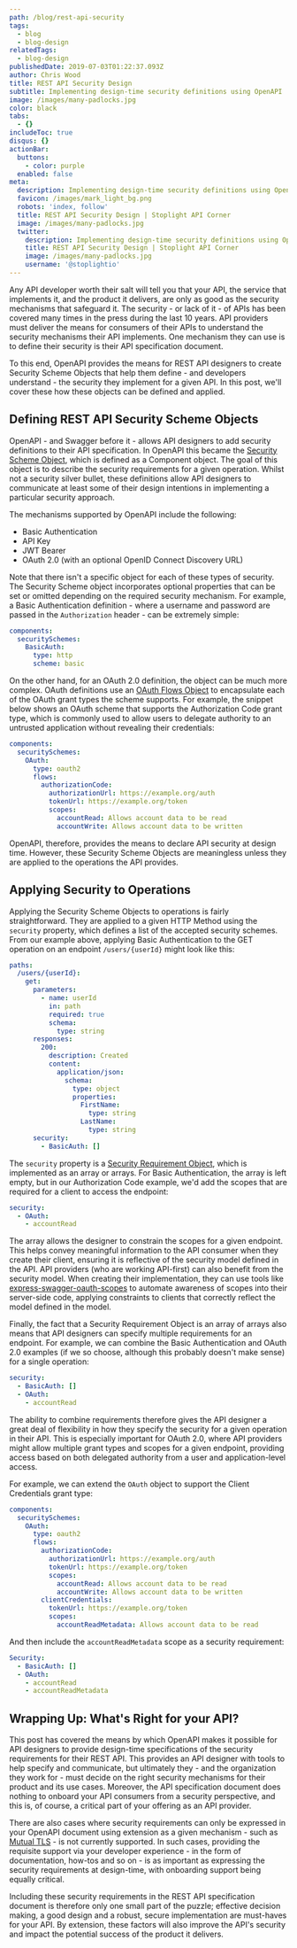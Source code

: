 ```yaml
---
path: /blog/rest-api-security
tags:
  - blog
  - blog-design
relatedTags:
  - blog-design
publishedDate: 2019-07-03T01:22:37.093Z
author: Chris Wood
title: REST API Security Design
subtitle: Implementing design-time security definitions using OpenAPI
image: /images/many-padlocks.jpg
color: black
tabs:
  - {}
includeToc: true
disqus: {}
actionBar:
  buttons:
    - color: purple
  enabled: false
meta:
  description: Implementing design-time security definitions using OpenAPI
  favicon: /images/mark_light_bg.png
  robots: 'index, follow'
  title: REST API Security Design | Stoplight API Corner
  image: /images/many-padlocks.jpg
  twitter:
    description: Implementing design-time security definitions using OpenAPI
    title: REST API Security Design | Stoplight API Corner
    image: /images/many-padlocks.jpg
    username: '@stoplightio'
---
```

Any API developer worth their salt will tell you that your API, the service that implements it, and the product it delivers, are only as good as the security mechanisms that safeguard it. The security - or lack of it - of APIs has been covered many times in the press during the last 10 years. API providers must deliver the means for consumers of their APIs to understand the security mechanisms their API implements. One mechanism they can use is to define their security is their API specification document.

To this end, OpenAPI provides the means for REST API designers to create Security Scheme Objects that help them define - and developers understand - the security they implement for a given API. In this post, we'll cover these how these objects can be defined and applied.

## Defining REST API Security Scheme Objects
OpenAPI - and Swagger before it - allows API designers to add security definitions to their API specification. In OpenAPI this became the [Security Scheme Object](https://github.com/OAI/OpenAPI-Specification/blob/master/versions/3.0.2.md#securitySchemeObject), which is defined as a Component object. The goal of this object is to describe the security requirements for a given operation. Whilst not a security silver bullet, these definitions allow API designers to communicate at least some of their design intentions in implementing a particular security approach.

The mechanisms supported by OpenAPI include the following:

* Basic Authentication
* API Key
* JWT Bearer
* OAuth 2.0 (with an optional OpenID Connect Discovery URL)

Note that there isn't a specific object for each of these types of security. The Security Scheme object incorporates optional properties that can be set or omitted depending on the required security mechanism. For example, a Basic Authentication definition - where a username and password are passed in the `Authorization` header - can be extremely simple:

```yaml
components:
  securitySchemes:
    BasicAuth:
      type: http
      scheme: basic
```


On the other hand, for an OAuth 2.0 definition, the object can be much more complex. OAuth definitions use an [OAuth Flows Object](https://github.com/OAI/OpenAPI-Specification/blob/master/versions/3.0.2.md#oauthFlowsObject) to encapsulate each of the OAuth grant types the scheme supports. For example, the snippet below shows an OAuth scheme that supports the Authorization Code grant type, which is commonly used to allow users to delegate authority to an untrusted application without revealing their credentials:

```yaml
components:
  securitySchemes:
    OAuth:
      type: oauth2
      flows:
        authorizationCode:
          authorizationUrl: https://example.org/auth
          tokenUrl: https://example.org/token
          scopes:
            accountRead: Allows account data to be read
            accountWrite: Allows account data to be written
```

OpenAPI, therefore, provides the means to declare API security at design time. However, these Security Scheme Objects are meaningless unless they are applied to the operations the API provides.

## Applying Security to Operations
Applying the Security Scheme Objects to operations is fairly straightforward. They are applied to a given HTTP Method using the `security` property, which defines a list of the accepted security schemes. From our example above, applying Basic Authentication to the GET operation on an endpoint `/users/{userId}` might look like this:

```yaml
paths:
  /users/{userId}:
    get:
      parameters:
        - name: userId
          in: path
          required: true
          schema:
            type: string
      responses:
        200:
          description: Created
          content:
            application/json:
              schema:
                type: object
                properties:
                  FirstName:
                    type: string
                  LastName:
                    type: string
      security:
        - BasicAuth: []
```

The `security` property is a [Security Requirement Object](https://github.com/OAI/OpenAPI-Specification/blob/master/versions/3.0.2.md#security-requirement-object), which is implemented as an array or arrays. For Basic Authentication, the array is left empty, but in our Authorization Code example, we'd add the scopes that are required for a client to access the endpoint:

```yaml
security:
  - OAuth:
    - accountRead
```

The array allows the designer to constrain the scopes for a given endpoint. This helps convey meaningful information to the API consumer when they create their client, ensuring it is reflective of the security model defined in the API. API providers (who are working API-first) can also benefit from the security model. When creating their implementation, they can use tools like [express-swagger-oauth-scopes](https://www.npmjs.com/package/express-swagger-oauth-scopes) to automate awareness of scopes into their server-side code, applying constraints to clients that correctly reflect the model defined in the model.

Finally, the fact that a Security Requirement Object is an array of arrays also means that API designers can specify multiple requirements for an endpoint. For example, we can combine the Basic Authentication and OAuth 2.0 examples (if we so choose, although this probably doesn't make sense) for a single operation:

```yaml
security:
  - BasicAuth: []
  - OAuth:
    - accountRead
```

The ability to combine requirements therefore gives the API designer a great deal of flexibility in how they specify the security for a given operation in their API. This is especially important for OAuth 2.0, where API providers might allow multiple grant types and scopes for a given endpoint, providing access based on both delegated authority from a user and application-level access. 

For example, we can extend the `OAuth` object to support the Client Credentials grant type:

```yaml
components:
  securitySchemes:
    OAuth:
      type: oauth2
      flows:
        authorizationCode:
          authorizationUrl: https://example.org/auth
          tokenUrl: https://example.org/token
          scopes:
            accountRead: Allows account data to be read
            accountWrite: Allows account data to be written
        clientCredentials:
          tokenUrl: https://example.org/token
          scopes:
            accountReadMetadata: Allows account data to be read
```

And then include the `accountReadMetadata` scope as a security requirement:

```yaml
Security:
  - BasicAuth: []
  - OAuth:
    - accountRead
    - accountReadMetadata
```

## Wrapping Up: What's Right for your API?
This post has covered the means by which OpenAPI makes it possible for API designers to provide design-time specifications of the security requirements for their REST API. This provides an API designer with tools to help specify and communicate, but ultimately they - and the organization they work for - must decide on the right security mechanisms for their product and its use cases. Moreover, the API specification document does nothing to onboard your API consumers from a security perspective, and this is, of course, a critical part of your offering as an API provider.

There are also cases where security requirements can only be expressed in your OpenAPI document using extension as a given mechanism - such as [Mutual TLS](https://github.com/OAI/OpenAPI-Specification/issues/1004) - is not currently supported. In such cases, providing the requisite support via your developer experience - in the form of documentation, how-tos and so on - is as important as expressing the security requirements at design-time, with onboarding support being equally critical.

Including these security requirements in the REST API specification document is therefore only one small part of the puzzle; effective decision making, a good design and a robust, secure implementation are must-haves for your API. By extension, these factors will also improve the API's security and impact the potential success of the product it delivers.
